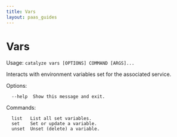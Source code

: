 ```yaml
---
title: Vars
layout: paas_guides
---
```


# Vars

Usage: `catalyze vars [OPTIONS] COMMAND [ARGS]...`

  Interacts with environment variables set for the associated service.

Options:

```
  --help  Show this message and exit.
```

Commands:

```
  list   List all set variables.
  set    Set or update a variable.
  unset  Unset (delete) a variable.
```
